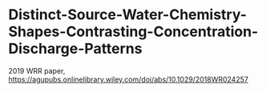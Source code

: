 # Distinct-Source-Water-Chemistry-Shapes-Contrasting-Concentration-Discharge-Patterns
2019 WRR paper, https://agupubs.onlinelibrary.wiley.com/doi/abs/10.1029/2018WR024257
